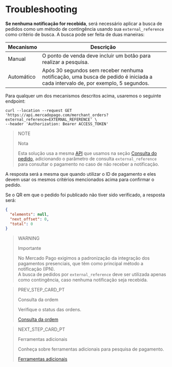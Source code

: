 # Troubleshooting

**Se nenhuma notificação for recebida**, será necessário aplicar a busca de pedidos como um método de contingência usando sua `external_reference` como critério de busca. A busca pode ser feita de duas maneiras:

|Mecanismo|Descrição|
|---|---|
|Manual|O ponto de venda deve incluir um botão para realizar a pesquisa.|
|Automático|Após 30 segundos sem receber nenhuma notificação, uma busca de pedido é iniciada a cada intervalo de, por exemplo, 5 segundos.|

Para qualquer um dos mecanismos descritos acima, usaremos o seguinte endpoint:

```curl
curl --location --request GET 'https://api.mercadopago.com/merchant_orders?external_reference=EXTERNAL_REFERENCE' \
--header 'Authorization: Bearer ACCESS_TOKEN'
```

> NOTE
>
> Nota
>
> Esta solução usa a mesma [API](https://www.mercadopago[FAKER][URL][DOMAIN]/developers/pt/reference/merchant_orders/_merchant_orders_id/get) que usamos na seção [Consulta do pedido](https://www.mercadopago[FAKER][URL][DOMAIN]/developers/pt/guides/notifications/ipn/inperson-order-query), adicionando o parâmetro de consulta `external_reference` para consultar o pagamento no caso de não receber a notificação.

A resposta será a mesma que quando utilizar o ID de pagamento e eles devem usar os mesmos critérios mencionados acima para confirmar o pedido.

Se o QR em que o pedido foi publicado não tiver sido verificado, a resposta será:

```json
{
  "elements": null,
  "next_offset": 0,
  "total": 0
}
```

> WARNING
>
> Importante
>
> No Mercado Pago exigimos a padronização da integração dos pagamentos presenciais, que têm como principal método a notificação (IPN).
> <br>
> A busca de pedidos por `external_reference` deve ser utilizada apenas como contingência, caso nenhuma notificação seja recebida.

> PREV_STEP_CARD_PT
>
> Consulta da ordem
> 
> Verifique o status das ordens.
>
> [Consulta da ordem](https://www.mercadopago[FAKER][URL][DOMAIN]/developers/pt/guides/notifications/ipn/inperson-order-query)

> NEXT_STEP_CARD_PT
>
> Ferramentas adicionais
>
> Conheça sobre ferramentas adicionais para pesquisa de pagamento.
>
> [Ferramentas adicionais](https://www.mercadopago[FAKER][URL][DOMAIN]/developers/pt/guides/notifications/ipn/additional-tools)